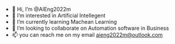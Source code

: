 - 👋 Hi, I’m @AIEng2022m
- 👀 I’m interested in Artificial Intellegent
- 🌱 I’m currently learning Machean Learning
- 💞️ I’m looking to collaborate on Automation software in Business
- 📫 you can reach me on my email aieng2022m@outlook.com 

<!---
AIEng2022m/AIEng2022m is a ✨ special ✨ repository because its `README.md` (this file) appears on your GitHub profile.
You can click the Preview link to take a look at your changes.
--->
